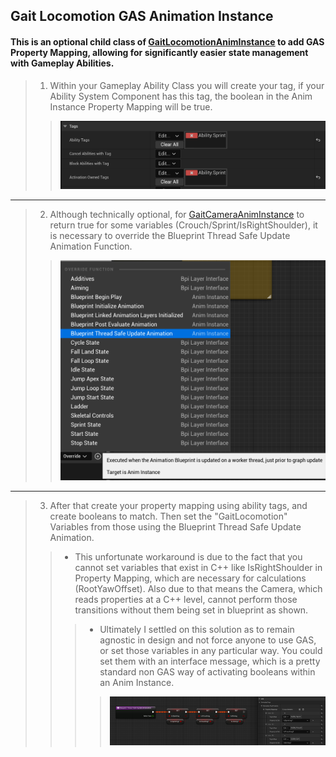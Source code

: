 ## Gait Locomotion GAS Animation Instance
>
#### This is an optional child class of [GaitLocomotionAnimInstance](https://github.com/GoliathGuitars/GaitLocomotionSystemDocumentation/blob/main/Documentation/Animation/GaitLocomotionAnimInstance.md) to add GAS Property Mapping, allowing for significantly easier state management with Gameplay Abilities.
>
> 1. Within your Gameplay Ability Class you will create your tag, if your Ability System Component has this tag, the boolean in the Anim Instance Property Mapping will be true.
>> ![](/Assets/Images/Documentation/Animation/GaitLocoGasAnimInstance/PropertyTags.png#small-image)
---
> 2. Although technically optional, for [GaitCameraAnimInstance](https://github.com/GoliathGuitars/GaitLocomotionSystemDocumentation/blob/main/Documentation/Camera/GaitCameraAnimInstance.md) to return true for some variables (Crouch/Sprint/IsRightShoulder), it is necessary to override the Blueprint Thread Safe Update Animation Function.
>> ![](/Assets/Images/Documentation/Animation/GaitLocoGasAnimInstance/ThreadSafeOverride.png#small-image)
---
> 3. After that create your property mapping using ability tags, and create booleans to match. Then set the "GaitLocomotion" Variables from those using the Blueprint Thread Safe Update Animation.
>> - This unfortunate workaround is due to the fact that you cannot set variables that exist in C++ like IsRightShoulder in Property Mapping, which are necessary for calculations (RootYawOffset). Also due to that means the Camera, which reads properties at a C++ level, cannot perform those transitions without them being set in blueprint as shown.
>>> - Ultimately I settled on this solution as to remain agnostic in design and not force anyone to use GAS, or set those variables in any particular way. You could set them with an interface message, which is a pretty standard non GAS way of activating booleans within an Anim Instance.
>>>> ![](/Assets/Images/Documentation/Animation/GaitLocoGasAnimInstance/PropertyMapping.png#small-image)
